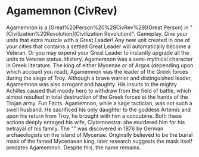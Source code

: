 # Agamemnon (CivRev)

Agamemnon is a [Great%20Person%20%28CivRev%29](Great Person) in "[Civilization%20Revolution](Civilization Revolution)".
Gameplay.
Give your units that extra muscle with a Great Leader! Any new unit created in one of your cities that contains a settled Great Leader will automatically become a Veteran. Or you may expend your Great Leader to instantly upgrade all the units to Veteran status.
History.
Agamemnon was a semi-mythical character in Greek literature. The king of either Mycenae or of Argos (depending upon which account you read), Agamemnon was the leader of the Greek forces during the siege of Troy. Although a brave warrior and distinguished leader, Agamemnon was also arrogant and haughty. His insults to the mighty Achilles caused that moody hero to withdraw from the field of battle, which almost resulted in total destruction of the Greek forces at the hands of the Trojan army.
Fun Facts.
Agamemnon, while a sage tactician, was not such a swell husband. He sacrificed his only daughter to the goddess Artemis and upon his return from Troy, he brought with him a concubine. Both these actions deeply enraged his wife, Clytemnestra: she murdered him for his betrayal of his family.
The "" was discovered in 1876 by German archaeologists on the island of Mycenae. Originally believed to be the burial mask of the famed Mycenaean king, later research suggests the mask itself predates Agamemnon. Despite this, the name remains.